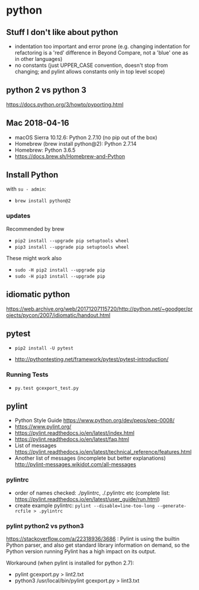 # python

## Stuff I don't like about python

- indentation too important and error prone
  (e.g. changing indentation for refactoring is a 'red' difference in Beyond Compare, not a 'blue' one as in other languages)
- no constants (just UPPER_CASE convention, doesn't stop from changing; and pylint allows constants only in top level scope)


## python 2 vs python 3

https://docs.python.org/3/howto/pyporting.html


## Mac 2018-04-16

- macOS Sierra 10.12.6: Python 2.7.10 (no pip out of the box)
- Homebrew (brew install python@2): Python 2.7.14
- Homebrew: Python 3.6.5
- https://docs.brew.sh/Homebrew-and-Python

## Install Python

with `su - admin`:

- `brew install python@2`

### updates

Recommended by brew

- `pip2 install --upgrade pip setuptools wheel`
- `pip3 install --upgrade pip setuptools wheel`

These might work also

- `sudo -H pip2 install --upgrade pip`
- `sudo -H pip3 install --upgrade pip`


## idiomatic python

https://web.archive.org/web/20171207115720/http://python.net/~goodger/projects/pycon/2007/idiomatic/handout.html


## pytest

- `pip2 install -U pytest`

- http://pythontesting.net/framework/pytest/pytest-introduction/

### Running Tests

- `py.test gcexport_test.py`


## pylint

- Python Style Guide https://www.python.org/dev/peps/pep-0008/
- https://www.pylint.org/
- https://pylint.readthedocs.io/en/latest/index.html
- https://pylint.readthedocs.io/en/latest/faq.html
- List of messages https://pylint.readthedocs.io/en/latest/technical_reference/features.html
- Another list of messages (incomplete but better explanations) http://pylint-messages.wikidot.com/all-messages

### pylintrc

- order of names checked: ./pylintrc, ./.pylintrc etc (complete list: https://pylint.readthedocs.io/en/latest/user_guide/run.html)
- create example pylintrc:
  `pylint --disable=line-too-long --generate-rcfile > .pylintrc`

### pylint python2 vs python3

https://stackoverflow.com/a/22318936/3686 : Pylint is using the builtin Python parser, and also get standard library information on demand, so the Python version running Pylint has a high impact on its output.

Workaround (when pylint is installed for python 2.7):

- pylint gcexport.py > lint2.txt
- python3 /usr/local/bin/pylint gcexport.py > lint3.txt

